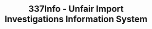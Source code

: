---
layout: default
bigquery: https://console.cloud.google.com/bigquery?p=patents-public-data&d=usitc_investigations&page=dataset&project=sheets-management-319211
citation: US International Trade Commission 337Info Unfair Import Investigations Information
  System
contributors: US International Trade Comission
cost: None
description: US International Trade Commission 337Info Unfair Import Investigations
  Information System contains data on investigations done under Section 337. Section
  337 declares the infringement of certain statutory intellectual property rights
  and other forms of unfair competition in import trade to be unlawful practices.
  Most Section 337 investigations involve allegations of patent or registered trademark
  infringement.
documentation: FAQ and tutorial available on the site
last_edit: 04/09/2022, 03:59:36
location: https://pubapps2.usitc.gov/337external/
maintained_by: US International Trade Comission
schema_fields:
- targetDate
- htsNumbers
- dateComplaintFiled
- trademarkNumbers
- invUnfairAct
- scheduledEndDateEvidHear
- internalRemand
- ouiiParticipation
- teoReliefGranted
- dateOfPublicationFrNotice
- issueDateOtherNonFinal
- patentNumber
- aljAssigned
- endDateMarkmanHearing
- respondent
- title
- ouiiAttorney
- teoIdIssueDate
- investigationTermDate
- markmanHearing
- complainant
- currentActiveALJ
- actualEndDateEvidHear
- teoIdDueDate
- finalDetViolation
- copyrightNumbers
- investigationType
- finalDetNoViolation
- docketNo
- investigationNo
- startDateMarkmanHearing
- id
- teoProceedingInvolved
- dateCreated
- patentNumbers
- lastUpdated
- publication_number
- finalIdOnViolationDue
- gcAttorney
- scheduledStartDateEvidHear
- cafcAppeals
- actualStartDateEvidHear
- currentStatus
- finalIdOnViolationIssue
shortname: unfair_import_investigations
tags:
- import
- legal
- trade
timeframe: 2008-2021 (prior to 2008 downloadable as a JSON file)
title: 337Info - Unfair Import Investigations Information System
uuid: 2721f5ec-e599-4890-9265-9706719fc71e
---